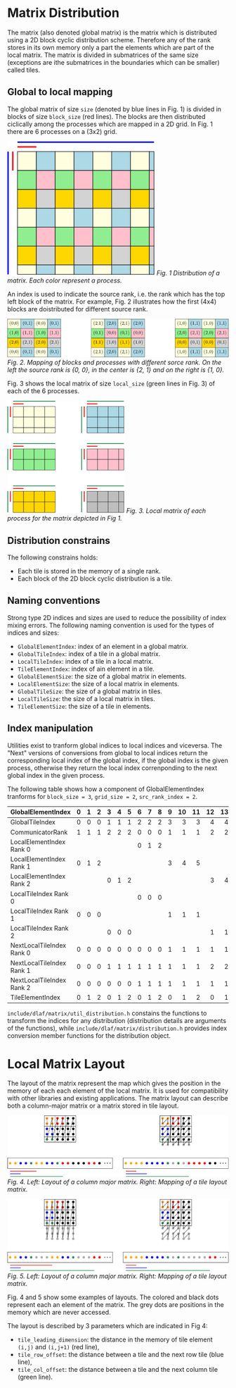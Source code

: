 # Matrix Distribution

The matrix (also denoted global matrix) is the matrix which is distributed using a 2D block cyclic distribution scheme.
Therefore any of the rank stores in its own memory only a part the elements which are part of the local matrix.
The matrix is divided in submatrices of the same size (exceptions are ithe submatrices in the boundaries which can be smaller) called tiles.

## Global to local mapping

The global matrix of size `size` (denoted by blue lines in Fig. 1) is divided in blocks of size `block_size` (red lines).
The blocks are then distributed ciclically among the processes which are mapped in a 2D grid. In Fig. 1 there are 6 processes on a (3x2) grid.

![Fig. 1 Distribution of a matrix. Each color represent a process.](figures/distribution.png)
*Fig. 1 Distribution of a matrix. Each color represent a process.*

An index is used to indicate the source rank, i.e. the rank which has the top left block of the matrix.
For example, Fig. 2 illustrates how the first (4x4) blocks are doistributed for different source rank.

![Fig. 2. Mapping of blocks and processes with different sorce rank. On the left the source rank is {0, 0}, in the center is {2, 1} and on the right is {1, 0}.](figures/src_rank.png)
*Fig. 2. Mapping of blocks and processes with different sorce rank. On the left the source rank is {0, 0}, in the center is {2, 1} and on the right is {1, 0}.*

Fig. 3 shows the local matrix of size `local_size` (green lines in Fig. 3) of each of the 6 processes.

![Fig. 3. Local matrix of each process for the matrix depicted in Fig 1.](figures/local.png)
*Fig. 3. Local matrix of each process for the matrix depicted in Fig 1.*

## Distribution constrains

The following constrains holds:
- Each tile is stored in the memory of a single rank.
- Each block of the 2D block cyclic distribution is a tile.

## Naming conventions

Strong type 2D indices and sizes are used to reduce the possibility of index mixing errors.
The following naming convention is used for the types of indices and sizes:
- `GlobalElementIndex`: index of an element in a global matrix.
- `GlobalTileIndex`: index of a tile in a global matrix.
- `LocalTileIndex`: index of a tile in a local matrix.
- `TileElementIndex`: index of ain element in a tile.
- `GlobalElementSize`: the size of a global matrix in elements.
- `LocalElementSize`: the size of a local matrix in elements.
- `GlobalTileSize`: the size of a global matrix in tiles.
- `LocalTileSize`: the size of a local matrix in tiles.
- `TileElementSize`: the size of a tile in elements.

## Index manipulation

Utilities exist to tranform global indices to local indices and viceversa.
The "Next" versions of conversions from global to local indices return the corresponding local index of the global index, if the global index is the given process,
otherwise they return the local index correnponding to the next global index in the given process.

The following table shows how a component of GlobalElementIndex tranforms for `block_size = 3`, `grid_size = 2`, `src_rank_index = 2`.

| GlobalElementIndex        |  0 |  1 |  2 |  3 |  4 |  5 |  6 |  7 |  8 |  9 | 10 | 11 | 12 | 13 | 14 | 15 |
|---------------------------|---:|---:|---:|---:|---:|---:|---:|---:|---:|---:|---:|---:|---:|---:|---:|---:|
| GlobalTileIndex           |  0 |  0 |  0 |  1 |  1 |  1 |  2 |  2 |  2 |  3 |  3 |  3 |  4 |  4 |  4 |  5 |
| CommunicatorRank          |  1 |  1 |  1 |  2 |  2 |  2 |  0 |  0 |  0 |  1 |  1 |  1 |  2 |  2 |  2 |  0 |
| LocalElementIndex Rank 0  |    |    |    |    |    |    |  0 |  1 |  2 |    |    |    |    |    |    |  3 |
| LocalElementIndex Rank 1  |  0 |  1 |  2 |    |    |    |    |    |    |  3 |  4 |  5 |    |    |    |    |
| LocalElementIndex Rank 2  |    |    |    |  0 |  1 |  2 |    |    |    |    |    |    |  3 |  4 |  5 |    |
| LocalTileIndex Rank 0     |    |    |    |    |    |    |  0 |  0 |  0 |    |    |    |    |    |    |  1 |
| LocalTileIndex Rank 1     |  0 |  0 |  0 |    |    |    |    |    |    |  1 |  1 |  1 |    |    |    |    |
| LocalTileIndex Rank 2     |    |    |    |  0 |  0 |  0 |    |    |    |    |    |    |  1 |  1 |  1 |    |
| NextLocalTileIndex Rank 0 |  0 |  0 |  0 |  0 |  0 |  0 |  0 |  0 |  0 |  1 |  1 |  1 |  1 |  1 |  1 |  1 |
| NextLocalTileIndex Rank 1 |  0 |  0 |  0 |  1 |  1 |  1 |  1 |  1 |  1 |  1 |  1 |  1 |  2 |  2 |  2 |  2 |
| NextLocalTileIndex Rank 2 |  0 |  0 |  0 |  0 |  0 |  0 |  1 |  1 |  1 |  1 |  1 |  1 |  1 |  1 |  1 |  2 |
| TileElementIndex          |  0 |  1 |  2 |  0 |  1 |  2 |  0 |  1 |  2 |  0 |  1 |  2 |  0 |  1 |  2 |  0 |

`include/dlaf/matrix/util_distribution.h` constains the functions to transform the indices for any distribution (distribution details are arguments of the functions),
while `include/dlaf/matrix/distribution.h` provides index conversion member functions for the distribution object.

# Local Matrix Layout

The layout of the matrix represent the map which gives the position in the memory of each each element of the local matrix.
It is used for compatibility with other libraries and existing applications.
The matrix layout can describe both a column-major matrix or a matrix stored in tile layout.

![Fig. 4. Left: Layout of a column major matrix. Right: Mapping of a tile layout matrix.](figures/layout1.png)
*Fig. 4. Left: Layout of a column major matrix. Right: Mapping of a tile layout matrix.*

![Fig. 5. Left: Layout of a column major matrix. Right: Mapping of a tile layout matrix.](figures/layout2.png)
*Fig. 5. Left: Layout of a column major matrix. Right: Mapping of a tile layout matrix.*

Fig. 4 and 5 show some examples of layouts. The colored and black dots represent each an element of the matrix.
The grey dots are positions in the memory which are never accessed.

The layout is described by 3 parameters which are indicated in Fig 4:
- `tile_leading_dimension`: the distance in the memory of tile element `(i,j)` and `(i,j+1)` (red line),
- `tile_row_offset`: the distance between a tile and the next row tile (blue line),
- `tile_col_offset`: the distance between a tile and the next column tile (green line).

